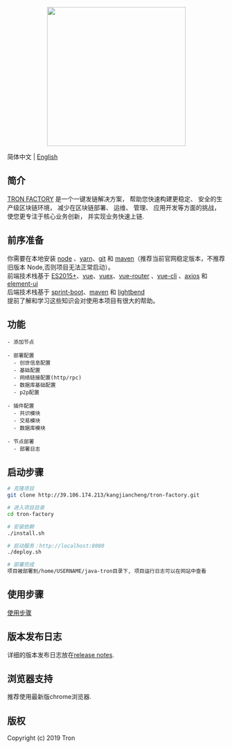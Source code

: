 <p align="center">
  <img width="320" src="https://tronscan.org/static/media/tron-banner-1.e40b3379.png">
</p>

简体中文 | [English](./README.md)

## 简介

[TRON FACTORY](http://39.106.174.213/kangjiancheng/tron-factory) 是一个一键发链解决方案， 帮助您快速构建更稳定、 安全的生产级区块链环境， 减少在区块链部署、 运维、 管理、 应用开发等方面的挑战， 使您更专注于核心业务创新， 并实现业务快速上链.

## 前序准备

你需要在本地安装 [node](http://nodejs.org/) 、[yarn](https://yarn.bootcss.com/docs/install/#mac-stable)、[git](https://git-scm.com/) 和 [maven](http://maven.apache.org/)（推荐当前官网稳定版本，不推荐旧版本 Node,否则项目无法正常启动）。   
前端技术栈基于 [ES2015+](http://es6.ruanyifeng.com/)、[vue](https://cn.vuejs.org/index.html)、[vuex](https://vuex.vuejs.org/zh-cn/)、[vue-router](https://router.vuejs.org/zh-cn/) 、[vue-cli](https://github.com/vuejs/vue-cli) 、[axios](https://github.com/axios/axios) 和 [element-ui](https://github.com/ElemeFE/element)  
后端技术栈基于 [sprint-boot](https://spring.io/projects/spring-boot)、[maven](https://maven.apache.org/guides/mini/index.html) 和 [lightbend](https://github.com/lightbend/config)  
提前了解和学习这些知识会对使用本项目有很大的帮助。

 <p align="center">
  <!-- <img width="900" src="https://wpimg.wallstcn.com/a5894c1b-f6af-456e-82df-1151da0839bf.png"> -->
</p>

## 功能

```
- 添加节点

- 部署配置
  - 创世信息配置
  - 基础配置
  - 网络链接配置(http/rpc)
  - 数据库基础配置
  - p2p配置

- 插件配置
  - 共识模块
  - 交易模块
  - 数据库模块

- 节点部署
  - 部署日志

```

## 启动步骤

```bash
# 克隆项目
git clone http://39.106.174.213/kangjiancheng/tron-factory.git

# 进入项目目录
cd tron-factory

# 安装依赖
./install.sh

# 启动服务：http://localhost:8080
./deploy.sh

# 部署完成
项目被部署到/home/USERNAME/java-tron目录下, 项目运行日志可以在网站中查看

```

## 使用步骤

[使用步骤](./steps/steps.zh.md)

## 版本发布日志

详细的版本发布日志放在[release notes](https://github.com/wubinTron/one-click-deployment/releases).

## 浏览器支持

推荐使用最新版chrome浏览器.

## 版权

Copyright (c) 2019 Tron
